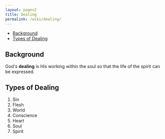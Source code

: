 ```yaml
---
layout: pagev2
title: Dealing
permalink: /wiki/dealing/
---
```

- [Background](#background)
- [Types of Dealing](#types-of-dealing)

## Background

God's **dealing** is His working within the soul so that the life of the spirit can be expressed.

## Types of Dealing

1. Sin
2. Flesh
3. World
4. Conscience
5. Heart
6. Soul
7. Spirit
